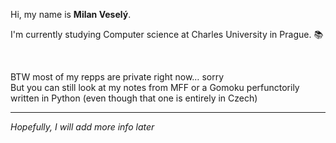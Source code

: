 Hi, my name is **Milan Veselý**.

I'm currently studying Computer science at Charles University in Prague. :books:

&nbsp;

BTW most of my repps are private right now… sorry \
But you can still look at my notes from MFF or a Gomoku perfunctorily written in Python (even though that one is entirely in Czech)

___

*Hopefully, I will add more info later*
